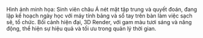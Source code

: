 Hình ảnh minh họa: Sinh viên châu Á nét mặt tập trung và quyết đoán, đang lập kế hoạch ngày học với máy tính bảng và sổ tay trên bàn làm việc sạch sẽ, tổ chức. Bối cảnh hiện đại, 3D Render, với gam màu tươi sáng và năng động, thể hiện sự hiệu quả và tối ưu trong quản lý thời gian.